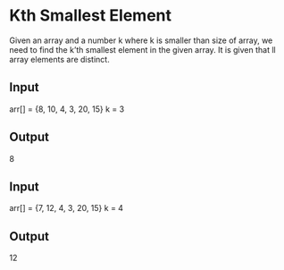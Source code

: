 # Kth Smallest Element
Given an array and a number k where k is smaller than size of array, we need to find the k’th smallest element in the given array. It is given that ll array elements are distinct.

## Input
arr[] = {8, 10, 4, 3, 20, 15}
k = 3
## Output
8

## Input
arr[] = {7, 12, 4, 3, 20, 15}
k = 4
## Output
12
